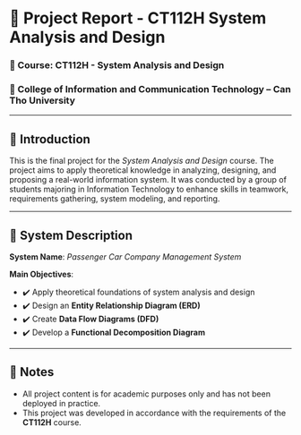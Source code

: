 # 📘 Project Report - CT112H System Analysis and Design

### 📍 Course: CT112H - System Analysis and Design  
### 🏫 College of Information and Communication Technology – Can Tho University  

---

## 📌 Introduction  
This is the final project for the *System Analysis and Design* course. The project aims to apply theoretical knowledge in analyzing, designing, and proposing a real-world information system. It was conducted by a group of students majoring in Information Technology to enhance skills in teamwork, requirements gathering, system modeling, and reporting.

---

## 🔧 System Description  
**System Name**: *Passenger Car Company Management System*

**Main Objectives**:
- ✔️ Apply theoretical foundations of system analysis and design  
- ✔️ Design an **Entity Relationship Diagram (ERD)**  
- ✔️ Create **Data Flow Diagrams (DFD)**  
- ✔️ Develop a **Functional Decomposition Diagram**

---

## 📌 Notes  
- All project content is for academic purposes only and has not been deployed in practice.  
- This project was developed in accordance with the requirements of the **CT112H** course.

